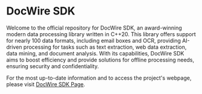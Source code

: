 # DocWire SDK

Welcome to the official repository for DocWire SDK, an award-winning modern data processing library written in C++20. This library offers support for nearly 100 data formats, including email boxes and OCR, providing AI-driven processing for tasks such as text extraction, web data extraction, data mining, and document analysis. With its capabilities, DocWire SDK aims to boost efficiency and provide solutions for offline processing needs, ensuring security and confidentiality.

For the most up-to-date information and to access the project's webpage, please visit [DocWire SDK Page](https://kamilmarshal.github.io/docwire).
